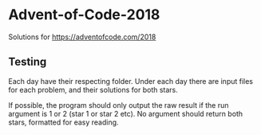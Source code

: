 # Advent-of-Code-2018
Solutions for https://adventofcode.com/2018

## Testing
Each day have their respecting folder.
Under each day there are input files for each problem,
and their solutions for both stars.

If possible, the program should only output the raw result
if the run argument is 1 or 2 (star 1 or star 2 etc).
No argument should return both stars, formatted for easy reading.

